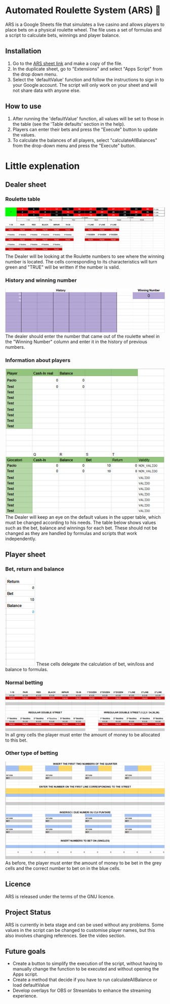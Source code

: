 # Automated Roulette System (ARS) 🎰

ARS is a Google Sheets file that simulates a live casino and allows players to place bets on a physical roulette wheel. The file uses a set of formulas and a script to calculate bets, winnings and player balance.

## Installation

1. Go to the [ARS sheet link](insert-link-here) and make a copy of the file.
2. In the duplicate sheet, go to "Extensions" and select "Apps Script" from the drop down menu.
3. Select the 'defaultValue' function and follow the instructions to sign in to your Google account. The script will only work on your sheet and will not share data with anyone else.

## How to use

1. After running the 'defaultValue' function, all values will be set to those in the table (see the 'Table defaults' section in the help).
2. Players can enter their bets and press the "Execute" button to update the values.
3. To calculate the balances of all players, select "calculateAllBalances" from the drop-down menu and press the "Execute" button.

# Little explenation 

## Dealer sheet

### Roulette table
![Roulette table](roulette.png)
The Dealer will be looking at the Roulette numbers to see where the winning number is located. The cells corresponding to its characteristics will turn green and "TRUE" will be written if the number is valid.

### History and winning number
![History of extracted numbers](history.png)
The dealer should enter the number that came out of the roulette wheel in the "Winning Number" column and enter it in the history of previous numbers.

### Information about players
![players info](tabs.png)
The Dealer will keep an eye on the default values in the upper table, which must be changed according to his needs. The table below shows values such as the bet, balance and winnings for each bet. These should not be changed as they are handled by formulas and scripts that work independently.

## Player sheet

### Bet, return and balance
![Bet, return and balance](RBB.png)
These cells delegate the calculation of bet, win/loss and balance to formulas.

### Normal betting 
![outside bet](regularplayer.png)
In all grey cells the player must enter the amount of money to be allocated to this bet.

### Other type of betting
![Other bet](otherbet.png)
As before, the player must enter the amount of money to be bet in the grey cells and the correct number to bet on in the blue cells. 

## Licence

ARS is released under the terms of the GNU licence.

## Project Status

ARS is currently in beta stage and can be used without any problems. Some values in the script can be changed to customise player names, but this also involves changing references. See the video section.

## Future goals

- Create a button to simplify the execution of the script, without having to manually change the function to be executed and without opening the Apps script.
- Create a method that decide if you have to run calculateAllBalance or load defaultValue
- Develop overlays for OBS or Streamlabs to enhance the streaming experience.
